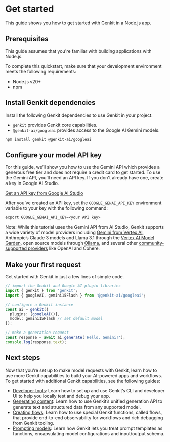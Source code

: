 # Get started

This guide shows you how to get started with Genkit in a Node.js app.

## Prerequisites

This guide assumes that you're familiar with building applications with Node.js.

To complete this quickstart, make sure that your development environment meets
the following requirements:

*   Node.js v20+
*   npm

## Install Genkit dependencies

Install the following Genkit dependencies to use Genkit in your project:

*   `genkit` provides Genkit core capabilities.
*   `@genkit-ai/googleai` provides access to the Google AI Gemini models.

```posix-terminal
npm install genkit @genkit-ai/googleai
```

## Configure your model API key

For this guide, we’ll show you how to use the Gemini API which provides a
generous free tier and does not require a credit card to get started. To use the
Gemini API, you'll need an API key. If you don't already have one, create a key
in Google AI Studio.

[Get an API key from Google AI Studio](https://makersuite.google.com/app/apikey)

After you’ve created an API key, set the `GOOGLE_GENAI_API_KEY` environment
variable to your key with the following command:

```posix-terminal
export GOOGLE_GENAI_API_KEY=<your API key>
```

Note: While this tutorial uses the Gemini API from AI Studio, Genkit supports a
wide variety of model providers including
[Gemini from Vertex AI](/docs/genkit/plugins/vertex-ai#generative_ai_models),
Anthropic’s Claude 3 models and Llama 3.1 through the
[Vertex AI Model Garden](/docs/genkit/plugins/vertex-ai#anthropic_claude_3_on_vertex_ai_model_garden),
open source models through
[Ollama](/docs/genkit/plugins/ollama), and several other
[community-supported providers](/docs/genkit/models#models-supported) like
OpenAI and Cohere.

## Make your first request

Get started with Genkit in just a few lines of simple code.

```ts
// import the Genkit and Google AI plugin libraries 
import { genkit } from 'genkit';
import { googleAI, gemini15Flash } from '@genkit-ai/googleai';

// configure a Genkit instance 
const ai = genkit({
  plugins: [googleAI()],
  model: gemini15Flash // set default model 
});

// make a generation request
const response = await ai.generate('Hello, Gemini!');
console.log(response.text);
```

## Next steps

Now that you’re set up to make model requests with Genkit, learn how to use more
Genkit capabilities to build your AI-powered apps and workflows. To get started
with additional Genkit capabilities, see the following guides:

*   [Developer tools](/docs/genkit/devtools): Learn how to set up and use
    Genkit’s CLI and developer UI to help you locally test and debug your app.
*   [Generating content](/docs/genkit/models): Learn how to use Genkit’s unified
    generation API to generate text and structured data from any supported
    model.
*   [Creating flows](/docs/genkit/flows): Learn how to use special Genkit
    functions, called flows, that provide end-to-end observability for workflows
    and rich debugging from Genkit tooling.
*   [Prompting models](/docs/genkit/prompts): Learn how Genkit lets you treat
    prompt templates as functions, encapsulating model configurations and
    input/output schema.
